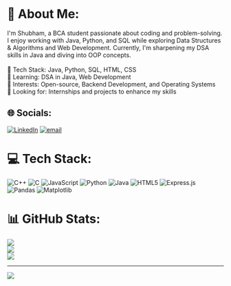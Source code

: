 # 💫 About Me:
I'm Shubham, a BCA student passionate about coding and problem-solving. I enjoy working with Java, Python, and SQL while exploring Data Structures & Algorithms and Web Development. Currently, I'm sharpening my DSA skills in Java and diving into OOP concepts.<br><br>🔹 Tech Stack: Java, Python, SQL, HTML, CSS<br>🔹 Learning: DSA in Java, Web Development<br>🔹 Interests: Open-source, Backend Development, and Operating Systems<br>🔹 Looking for: Internships and projects to enhance my skills


## 🌐 Socials:
[![LinkedIn](https://img.shields.io/badge/LinkedIn-%230077B5.svg?logo=linkedin&logoColor=white)](https://linkedin.com/in/https://www.linkedin.com/in/shubham-kumar-chaubey-58873b293/) [![email](https://img.shields.io/badge/Email-D14836?logo=gmail&logoColor=white)](mailto:hexorhexor66@gmail.com) 

# 💻 Tech Stack:
![C++](https://img.shields.io/badge/c++-%2300599C.svg?style=for-the-badge&logo=c%2B%2B&logoColor=white) ![C](https://img.shields.io/badge/c-%2300599C.svg?style=for-the-badge&logo=c&logoColor=white) ![JavaScript](https://img.shields.io/badge/javascript-%23323330.svg?style=for-the-badge&logo=javascript&logoColor=%23F7DF1E) ![Python](https://img.shields.io/badge/python-3670A0?style=for-the-badge&logo=python&logoColor=ffdd54) ![Java](https://img.shields.io/badge/java-%23ED8B00.svg?style=for-the-badge&logo=openjdk&logoColor=white) ![HTML5](https://img.shields.io/badge/html5-%23E34F26.svg?style=for-the-badge&logo=html5&logoColor=white) ![Express.js](https://img.shields.io/badge/express.js-%23404d59.svg?style=for-the-badge&logo=express&logoColor=%2361DAFB) ![Pandas](https://img.shields.io/badge/pandas-%23150458.svg?style=for-the-badge&logo=pandas&logoColor=white) ![Matplotlib](https://img.shields.io/badge/Matplotlib-%23ffffff.svg?style=for-the-badge&logo=Matplotlib&logoColor=black)
# 📊 GitHub Stats:
![](https://github-readme-stats.vercel.app/api?username=Hexor5&theme=dark&hide_border=false&include_all_commits=false&count_private=false)<br/>
![](https://github-readme-streak-stats.herokuapp.com/?user=Hexor5&theme=dark&hide_border=false)<br/>
![](https://github-readme-stats.vercel.app/api/top-langs/?username=Hexor5&theme=dark&hide_border=false&include_all_commits=false&count_private=false&layout=compact)

---
[![](https://visitcount.itsvg.in/api?id=Hexor5&icon=0&color=0)](https://visitcount.itsvg.in)

<!-- Proudly created with GPRM ( https://gprm.itsvg.in ) -->
